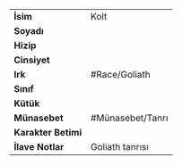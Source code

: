 |  |  |
  |---|---|
  | **İsim** | Kolt|
  | **Soyadı** | |
  | **Hizip** | |
  | **Cinsiyet** | |
  | **Irk** | #Race/Goliath|
  | **Sınıf** | |
  | **Kütük** | |
  | **Münasebet** | #Münasebet/Tanrı|
  | **Karakter Betimi** | |
  | **İlave Notlar** | Goliath tanrısı|
  